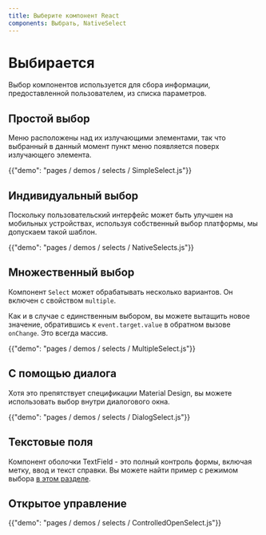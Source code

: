 ```yaml
---
title: Выберите компонент React
components: Выбрать, NativeSelect
---
```

# Выбирается

<p class="description">Выбор компонентов используется для сбора информации, предоставленной пользователем, из списка параметров.</p>

## Простой выбор

Меню расположены над их излучающими элементами, так что выбранный в данный момент пункт меню появляется поверх излучающего элемента.

{{"demo": "pages / demos / selects / SimpleSelect.js"}}

## Индивидуальный выбор

Поскольку пользовательский интерфейс может быть улучшен на мобильных устройствах, используя собственный выбор платформы, мы допускаем такой шаблон.

{{"demo": "pages / demos / selects / NativeSelects.js"}}

## Множественный выбор

Компонент `Select` может обрабатывать несколько вариантов. Он включен с свойством `multiple`.

Как и в случае с единственным выбором, вы можете вытащить новое значение, обратившись к `event.target.value` в обратном вызове `onChange`. Это всегда массив.

{{"demo": "pages / demos / selects / MultipleSelect.js"}}

## С помощью диалога

Хотя это препятствует спецификации Material Design, вы можете использовать выбор внутри диалогового окна.

{{"demo": "pages / demos / selects / DialogSelect.js"}}

## Текстовые поля

Компонент оболочки TextField</code> - это полный контроль формы, включая метку, ввод и текст справки. Вы можете найти пример с режимом выбора <a href="/demos/text-fields/#textfield">в этом разделе</a>.</p>

<h2>Открытое управление</h2>

<p>{{"demo": "pages / demos / selects / ControlledOpenSelect.js"}}</p>
